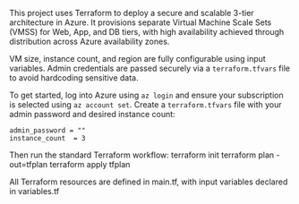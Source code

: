 
This project uses Terraform to deploy a secure and scalable 3-tier architecture in Azure. It provisions separate Virtual Machine Scale Sets (VMSS) for Web, App, and DB tiers, with high availability achieved through distribution across Azure availability zones.

VM size, instance count, and region are fully configurable using input variables. Admin credentials are passed securely via a `terraform.tfvars` file to avoid hardcoding sensitive data.

To get started, log into Azure using `az login` and ensure your subscription is selected using `az account set`. Create a `terraform.tfvars` file with your admin password and desired instance count:

```hcl
admin_password = ""
instance_count  = 3
```

Then run the standard Terraform workflow:
terraform init
terraform plan -out=tfplan
terraform apply tfplan

All Terraform resources are defined in main.tf, with input variables declared in variables.tf